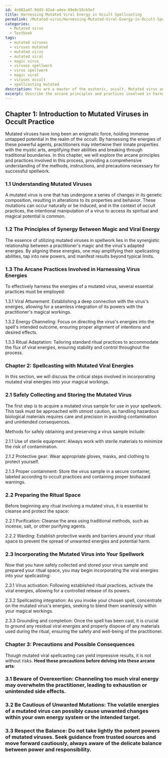 ```yaml
---
id: 4c082a47-9dd3-42a4-a4ea-89e8c58cb5ef
title: Harnessing Mutated Viral Energy in Occult Spellcasting
permalink: /Mutated-virus/Harnessing-Mutated-Viral-Energy-in-Occult-Spellcasting/
categories:
  - Mutated virus
  - Textbook
tags:
  - mutated viruses
  - viruses mutated
  - mutated virus
  - mutated viral
  - magic virus
  - viruses spellwork
  - virus spellwork
  - magic viral
  - viruses occult
  - spellcasting mutated
description: You are a master of the esoteric, occult, Mutated virus and education, you have written many textbooks on the subject in ways that provide students with rich and deep understanding of the subject. You are being asked to write textbook-like sections on a topic and you do it with full context, explainability, and reliability in accuracy to the true facts of the topic at hand, in a textbook style that a student would easily be able to learn from, in a rich, engaging, and contextual way. Always include relevant context (such as formulas and history), related concepts, and in a way that someone can gain deep insights from.
excerpt: Describe the arcane principles and practices involved in harnessing the energies of a Mutated Virus in the context of a spellbook. Provide insightful instructions and precautions to be followed by initiates seeking to employ these occult methods for their magical workings.
---
```

## Chapter 1: Introduction to Mutated Viruses in Occult Practice

Mutated viruses have long been an enigmatic force, holding immense untapped potential in the realm of the occult. By harnessing the energies of these powerful agents, practitioners may intertwine their innate properties with the mystic arts, amplifying their abilities and breaking through traditional boundaries. In this chapter, we will explore the arcane principles and practices involved in this process, providing a comprehensive understanding of the methods, instructions, and precautions necessary for successful spellwork.

### 1.1 Understanding Mutated Viruses

A mutated virus is one that has undergone a series of changes in its genetic composition, resulting in alterations to its properties and behavior. These mutations can occur naturally or be induced, and in the context of occult practices, the intentional manipulation of a virus to access its spiritual and magical potential is common.

### 1.2 The Principles of Synergy Between Magic and Viral Energy

The essence of utilizing mutated viruses in spellwork lies in the synergistic relationship between a practitioner's magic and the virus's adapted energies. By aligning these energies, one may amplifying their spellcasting abilities, tap into new powers, and manifest results beyond typical limits.

### 1.3 The Arcane Practices Involved in Harnessing Virus Energies

To effectively harness the energies of a mutated virus, several essential practices must be employed:

1.3.1 Viral Attunement: Establishing a deep connection with the virus's energies, allowing for a seamless integration of its powers with the practitioner's magical workings.

1.3.2 Energy Channeling: Focus on directing the virus's energies into the spell's intended outcome, ensuring proper alignment of intentions and desired effects.

1.3.3 Ritual Adaptation: Tailoring standard ritual practices to accommodate the flux of viral energies, ensuring stability and control throughout the process.

### Chapter 2: Spellcasting with Mutated Viral Energies

In this section, we will discuss the critical steps involved in incorporating mutated viral energies into your magical workings.

### 2.1 Safely Collecting and Storing the Mutated Virus

The first step is to acquire a mutated virus sample for use in your spellwork. This task must be approached with utmost caution, as handling hazardous biological materials requires care and precision in avoiding contamination and unintended consequences.

Methods for safely obtaining and preserving a virus sample include:

2.1.1 Use of sterile equipment: Always work with sterile materials to minimize the risk of contamination.

2.1.2 Protective gear: Wear appropriate gloves, masks, and clothing to protect yourself.

2.1.3 Proper containment: Store the virus sample in a secure container, labeled according to occult practices and containing proper biohazard warnings.

### 2.2 Preparing the Ritual Space

Before beginning any ritual involving a mutated virus, it is essential to cleanse and protect the space:

2.2.1 Purification: Cleanse the area using traditional methods, such as incense, salt, or other purifying agents.

2.2.2 Warding: Establish protective wards and barriers around your ritual space to prevent the spread of unwanted energies and potential harm.

### 2.3 Incorporating the Mutated Virus into Your Spellwork

Now that you have safely collected and stored your virus sample and prepared your ritual space, you may begin incorporating the viral energies into your spellcasting:

2.3.1 Virus activation: Following established ritual practices, activate the viral energies, allowing for a controlled release of its powers.

2.3.2 Spellcasting integration: As you invoke your chosen spell, concentrate on the mutated virus's energies, seeking to blend them seamlessly within your magical workings.

2.3.3 Grounding and completion: Once the spell has been cast, it is crucial to ground any residual viral energies and properly dispose of any materials used during the ritual, ensuring the safety and well-being of the practitioner.

### Chapter 3: Precautions and Possible Consequences

Though mutated viral spellcasting can yield impressive results, it is not without risks. **Heed these precautions before delving into these arcane arts**:

### 3.1 Beware of Overexertion: Channeling too much viral energy may overwhelm the practitioner, leading to exhaustion or unintended side effects.

### 3.2 Be Cautious of Unwanted Mutations: The volatile energies of a mutated virus can possibly cause unwanted changes within your own energy system or the intended target.

### 3.3 Respect the Balance: Do not take lightly the potent powers of mutated viruses. Seek guidance from trusted sources and move forward cautiously, always aware of the delicate balance between power and responsibility.
